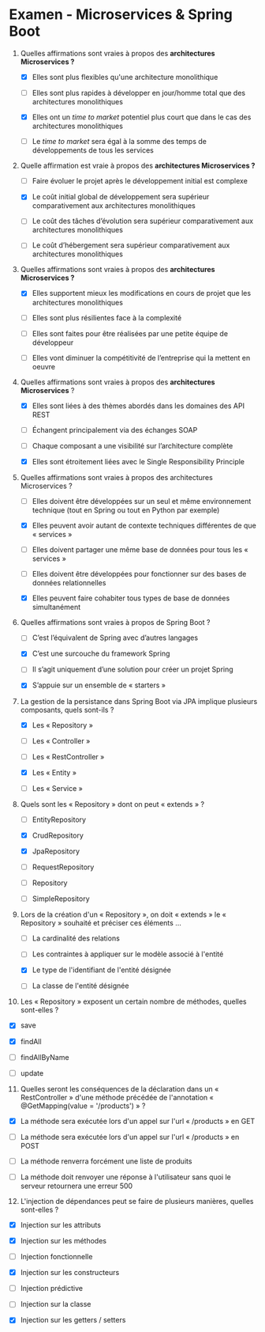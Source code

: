 # Examen - Microservices & Spring Boot

1. Quelles affirmations sont vraies à propos des **architectures Microservices ?**
   - [x] Elles sont plus flexibles qu'une architecture monolithique
   
   - [ ] Elles sont plus rapides à développer en jour/homme total que des architectures monolithiques
   
   - [x] Elles ont un *time to market* potentiel plus court que dans le cas des architectures monolithiques
   
   - [ ] Le *time to market* sera égal à la somme des temps de développements de tous les services
   
2. Quelle affirmation est vraie à propos des **architectures Microservices ?**
   - [ ] Faire évoluer le projet après le développement initial est complexe
   
   - [x] Le coût initial global de développement sera supérieur comparativement aux architectures monolithiques
   
   - [ ] Le coût des tâches d’évolution sera supérieur comparativement aux architectures monolithiques
   
   - [ ] Le coût d’hébergement sera supérieur comparativement aux architectures monolithiques
   
3. Quelles affirmations sont vraies à propos des **architectures Microservices ?**
   
   - [x] Elles supportent mieux les modifications en cours de projet que les architectures monolithiques
   
   - [ ] Elles sont plus résilientes face à la complexité

   - [ ] Elles sont faites pour être réalisées par une petite équipe de développeur
   
   - [ ] Elles vont diminuer la compétitivité de l’entreprise qui la mettent en oeuvre
   
4. Quelles affirmations sont vraies à propos des **architectures Microservices** ?
   
   - [x] Elles sont liées à des thèmes abordés dans les domaines des API REST
   
   - [ ] Échangent principalement via des échanges SOAP

   - [ ] Chaque composant a une visibilité sur l’architecture complète
   
   - [x] Elles sont étroitement liées avec le Single Responsibility Principle
   
5. Quelles affirmations sont vraies à propos des architectures Microservices ?
   - [ ] Elles doivent être développées sur un seul et même environnement technique (tout en Spring ou tout en Python par exemple)
   
   - [x] Elles peuvent avoir autant de contexte techniques différentes de que « services »
   
   - [ ] Elles doivent partager une même base de données pour tous les « services »

   - [ ] Elles doivent être développées pour fonctionner sur des bases de données relationnelles
   
   - [x] Elles peuvent faire cohabiter tous types de base de données simultanément
   
6. Quelles affirmations sont vraies à propos de Spring Boot ?
   
   - [ ] C’est l’équivalent de Spring avec d’autres langages
   
   - [x] C’est une surcouche du framework Spring
   
   - [ ] Il s’agit uniquement d’une solution pour créer un projet Spring
   
   - [x] S’appuie sur un ensemble de « starters »

7. La gestion de la persistance dans Spring Boot via JPA implique plusieurs composants, quels sont-ils ?
   - [x] Les « Repository »
   
   - [ ] Les « Controller »
   
   - [ ] Les « RestController »

   - [x] Les « Entity »
   
   - [ ] Les « Service »
   
8. Quels sont les « Repository » dont on peut « extends » ?
   
   - [ ] EntityRepository
   
   - [x] CrudRepository
   
   - [x] JpaRepository

   - [ ] RequestRepository
   
   - [ ] Repository
   
   - [ ] SimpleRepository
   
9. Lors de la création d'un « Repository », on doit « extends » le « Repository » souhaité et préciser ces éléments ...
   - [ ] La cardinalité des relations
   
   - [ ] Les contraintes à appliquer sur le modèle associé à l'entité
   
   - [x] Le type de l'identifiant de l'entité désignée
   
   - [ ] La classe de l'entité désignée
   
10. Les « Repository » exposent un certain nombre de méthodes, quelles sont-elles ?
   - [x] save
   
   - [x] findAll
   
   - [ ] findAllByName
   
   - [ ] update
   
11. Quelles seront les conséquences de la déclaration dans un « RestController » d'une méthode précédée de l'annotation « @GetMapping(value = '/products') » ?
   - [x] La méthode sera exécutée lors d'un appel sur l'url « /products » en GET
   
   - [ ] La méthode sera exécutée lors d'un appel sur l'url « /products » en POST
   
   - [ ] La méthode renverra forcément une liste de produits
   
   - [ ] La méthode doit renvoyer une réponse à l'utilisateur sans quoi le serveur retournera une erreur 500
   
12. L'injection de dépendances peut se faire de plusieurs manières, quelles sont-elles ?
   
   - [x] Injection sur les attributs
   
   - [x] Injection sur les méthodes
   
   - [ ] Injection fonctionnelle
   
   - [x] Injection sur les constructeurs
   
   - [ ] Injection prédictive
   
   - [ ] Injection sur la classe
   
   - [x] Injection sur les getters / setters
